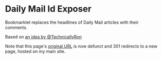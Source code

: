 Daily Mail Id Exposer
=========

Bookmarklet replaces the headlines of Daily Mail articles with their comments.


Based on [an idea by @TechnicallyRon](https://twitter.com/TechnicallyRon/statuses/445178115887595520)

Note that this page's [original URL](http://dailymail.richardwestenra.com) is now defunct and 301 redirects to a new page, hosted on my main site.